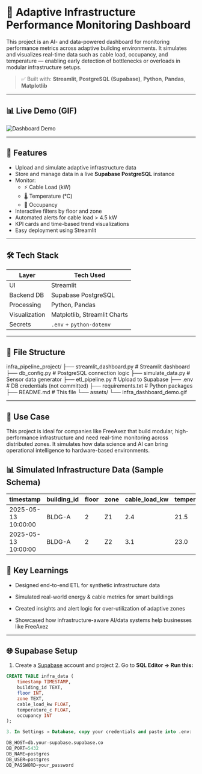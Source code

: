 # 🏢 Adaptive Infrastructure Performance Monitoring Dashboard

This project is an AI- and data-powered dashboard for monitoring performance metrics across adaptive building environments. It simulates and visualizes real-time data such as cable load, occupancy, and temperature — enabling early detection of bottlenecks or overloads in modular infrastructure setups.

> ✅ Built with: **Streamlit**, **PostgreSQL (Supabase)**, **Python**, **Pandas**, **Matplotlib**

---

## 📊 Live Demo (GIF)

![Dashboard Demo](assets/infra_dashboard_demo.gif)

---

## 🧩 Features

- Upload and simulate adaptive infrastructure data
- Store and manage data in a live **Supabase PostgreSQL** instance
- Monitor:
  - ⚡ Cable Load (kW)
  - 🌡️ Temperature (°C)
  - 👥 Occupancy
- Interactive filters by floor and zone
- Automated alerts for cable load > 4.5 kW
- KPI cards and time-based trend visualizations
- Easy deployment using Streamlit

---

## 🛠️ Tech Stack

| Layer        | Tech Used                     |
|--------------|-------------------------------|
| UI           | Streamlit                     |
| Backend DB   | Supabase PostgreSQL           |
| Processing   | Python, Pandas                |
| Visualization| Matplotlib, Streamlit Charts |
| Secrets      | `.env` + `python-dotenv`      |

---

## 📁 File Structure

infra_pipeline_project/
├── streamlit_dashboard.py # Streamlit dashboard
├── db_config.py # PostgreSQL connection logic
├── simulate_data.py # Sensor data generator
├── etl_pipeline.py # Upload to Supabase
├── .env # DB credentials (not committed)
├── requirements.txt # Python packages
├── README.md # This file
└── assets/
└── infra_dashboard_demo.gif

---
## 🎯 Use Case
This project is ideal for companies like FreeAxez that build modular, high-performance infrastructure and need real-time monitoring across distributed zones. It simulates how data science and AI can bring operational intelligence to hardware-based environments.


## 📊 Simulated Infrastructure Data (Sample Schema)
| timestamp           | building\_id | floor | zone | cable\_load\_kw | temperature\_c | occupancy |
| ------------------- | ------------ | ----- | ---- | --------------- | -------------- | --------- |
| 2025-05-13 10:00:00 | BLDG-A       | 2     | Z1   | 2.4             | 21.5           | 5         |
| 2025-05-13 10:00:00 | BLDG-A       | 2     | Z2   | 3.1             | 23.0           | 8         |


## 🧠 Key Learnings
- Designed end-to-end ETL for synthetic infrastructure data

- Simulated real-world energy & cable metrics for smart buildings

- Created insights and alert logic for over-utilization of adaptive zones

- Showcased how infrastructure-aware AI/data systems help businesses like FreeAxez

---

## 🌐 Supabase Setup

  1. Create a [Supabase](https://supabase.com) account and project
    2. Go to **SQL Editor → Run this:**

  ```sql
  CREATE TABLE infra_data (
      timestamp TIMESTAMP,
      building_id TEXT,
      floor INT,
      zone TEXT,
      cable_load_kw FLOAT,
      temperature_c FLOAT,
      occupancy INT
  );

  3. In Settings → Database, copy your credentials and paste into .env:

  DB_HOST=db.your-supabase.supabase.co
  DB_PORT=5432
  DB_NAME=postgres
  DB_USER=postgres
  DB_PASSWORD=your_password

